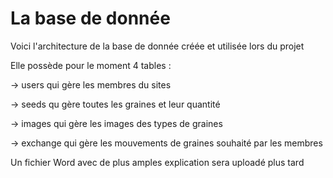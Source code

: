 # La base de donnée

Voici l'architecture de la base de donnée créée et utilisée lors du projet

Elle possède pour le moment 4 tables :

-> users qui gère les membres du sites

-> seeds qu gère toutes les graines et leur quantité

-> images qui gère les images des types de graines

-> exchange qui gère les mouvements de graines souhaité par les membres

Un fichier Word avec de plus amples explication sera uploadé plus tard
